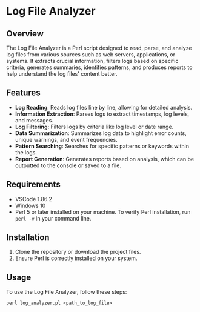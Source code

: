 # Log File Analyzer

## Overview

The Log File Analyzer is a Perl script designed to read, parse, and analyze log files from various sources such as web servers, applications, or systems. It extracts crucial information, filters logs based on specific criteria, generates summaries, identifies patterns, and produces reports to help understand the log files' content better.

## Features

- **Log Reading**: Reads log files line by line, allowing for detailed analysis.
- **Information Extraction**: Parses logs to extract timestamps, log levels, and messages.
- **Log Filtering**: Filters logs by criteria like log level or date range.
- **Data Summarization**: Summarizes log data to highlight error counts, unique warnings, and event frequencies.
- **Pattern Searching**: Searches for specific patterns or keywords within the logs.
- **Report Generation**: Generates reports based on analysis, which can be outputted to the console or saved to a file.

## Requirements 

- VSCode 1.86.2
- Windows 10
- Perl 5 or later installed on your machine. To verify Perl installation, run `perl -v` in your command line.

## Installation

1. Clone the repository or download the project files.
2. Ensure Perl is correctly installed on your system.

## Usage

To use the Log File Analyzer, follow these steps:

```shell
perl log_analyzer.pl <path_to_log_file>